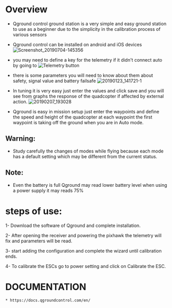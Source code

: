 ﻿# Overview
- Qground control ground station is a very simple and easy ground station to use as a beginner due to the simplicity in the calibration process of various sensors 
- Qground control can be installed on android and iOS devices 
![Screenshot_20190704-145356](https://user-images.githubusercontent.com/52162099/61189646-92359f80-a690-11e9-9b15-ad320522002f.png)

- you may need to define a key for the telemetry if it didn't connect auto by going to 
![Telemetry button](https://user-images.githubusercontent.com/52162099/61189711-85fe1200-a691-11e9-9f14-77a25c11755c.jpg)

- there is some parameters you will need to know about them about safety, signal value and battery failsafe
![20190123_141721-1](https://user-images.githubusercontent.com/52162099/61189611-33702600-a690-11e9-8508-98eb6bf0bca0.jpg)

- In tuning it is very easy just enter the values and click save and you will see from graphs the response of the quadcopter if affected by external action.
![20190207_193028](https://user-images.githubusercontent.com/52162099/61189621-5995c600-a690-11e9-8d1d-3d5d40768b76.jpg)

- Qground is easy in mission setup just enter the waypoints and define the speed and height of the quadcopter at each waypoint the first waypoint is taking off the ground when you are in Auto mode.
## Warning:
- Study carefully the changes of modes while flying because each mode has a default setting which may be different from the current status.
## Note:
- Even the battery is full Qground may read lower battery level when using a power supply it may reads 75% 

# steps of use:
1- Download the software of Qground and complete installation.

2- After opening the receiver and powering the pixhawk the telemetry will fix and         parameters will be read.

3- start adding the configuration and complete the wizard until calibration ends.

4- To calibrate the ESCs go to power setting and click on Calibrate the ESC.



# DOCUMENTATION

    * https://docs.qgroundcontrol.com/en/
